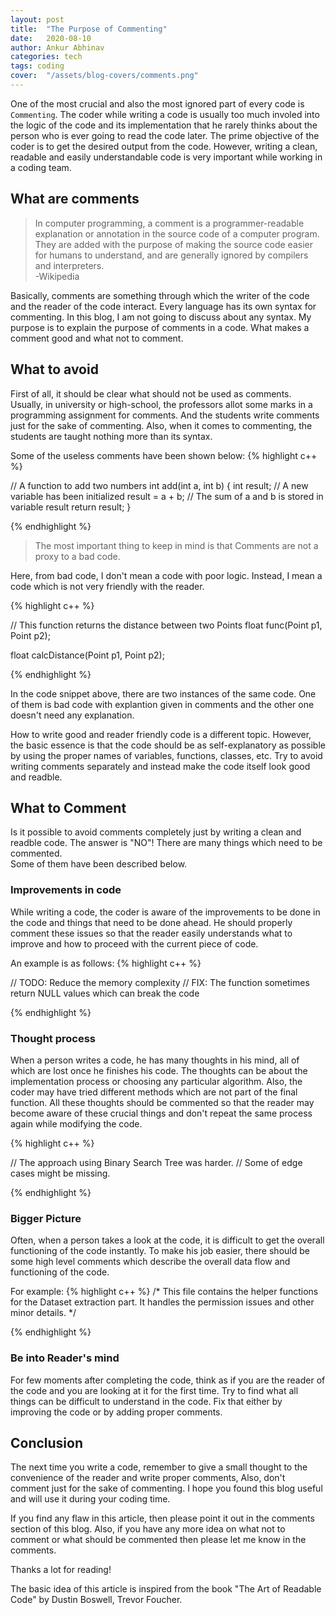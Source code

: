```yaml
---
layout: post
title:  "The Purpose of Commenting"
date:   2020-08-10
author: Ankur Abhinav
categories: tech
tags: coding
cover:  "/assets/blog-covers/comments.png"
---
```


One of the most crucial and also the most ignored part of every code is `Commenting`. The coder while writing a code is usually too much involed into the logic of the code and its implementation that he rarely thinks about the person who is ever going to read the code later. The prime objective of the coder is to get the desired output from the code. However, writing a clean, readable and easily understandable code is very important while working in a coding team.

## What are comments
> In computer programming, a comment is a programmer-readable explanation or annotation in the source code of a computer program. They are added with the purpose of making the source code easier for humans to understand, and are generally ignored by compilers and interpreters.   
-Wikipedia

Basically, comments are something through which the writer of the code and the reader of the code interact. Every language has its own syntax for commenting. In this blog, I am not going to discuss about any syntax. My purpose is to explain the purpose of comments in a code. What makes a comment good and what not to comment.

## What to avoid

First of all, it should be clear what should not be used as comments.
Usually, in university or high-school, the professors allot some marks in a programming assignment for comments. And the students write comments just for the sake of commenting. Also, when it comes to commenting, the students are taught nothing more than its syntax.

Some of the useless comments have been shown below:
{% highlight c++ %}

// A function to add two numbers
int add(int a, int b)
{
	int result; // A new variable has been initialized
	result = a + b; // The sum of a and b is stored in variable result
	return result;
}

{% endhighlight %}

>The most important thing to keep in mind is that Comments are not a proxy to a bad code.

Here, from bad code, I don't mean a code with poor logic. Instead, I mean a code which is not very friendly with the reader. 

{% highlight c++ %}

// This function returns the distance between two Points
float func(Point p1, Point p2);

float calcDistance(Point p1, Point p2);

{% endhighlight %}

In the code snippet above, there are two instances of the same code. One of them is bad code with explantion given in comments and the other one doesn't need any explanation.

How to write good and reader friendly code is a different topic. However, the basic essence is that the code should be as self-explanatory as possible by using the proper names of variables, functions, classes, etc. Try to avoid writing comments separately and instead make the code itself look good and readble.

## What to Comment

Is it possible to avoid comments completely just by writing a clean and readble code. The answer is "NO"! 
There are many things which need to be commented.   
Some of them have been described below.

### Improvements in code
While writing a code, the coder is aware of the improvements to be done in the code and things that need to be done ahead. He should properly comment these issues so that the reader easily understands what to improve and how to proceed with the current piece of code.

An example is as follows:
{% highlight c++ %}

// TODO: Reduce the memory complexity
// FIX: The function sometimes return NULL values which can break the code

{% endhighlight %}

### Thought process

When a person writes a code, he has many thoughts in his mind, all of which are lost once he finishes his code. The thoughts can be about the implementation process or choosing any particular algorithm. Also, the coder may have tried different methods which are not part of the final function.
All these thoughts should be commented so that the reader may become aware of these crucial things and don't repeat the same process again while modifying the code.

{% highlight c++ %}

// The approach using Binary Search Tree was harder.
// Some of edge cases might be missing.

{% endhighlight %}

### Bigger Picture

Often, when a person takes a look at the code, it is difficult to get the overall functioning of the code instantly. To make his job easier, there should be some high level comments which describe the overall data flow and functioning of the code.

For example:
{% highlight c++ %}
/*
 This file contains the helper functions for the Dataset extraction part.
 It handles the permission issues and other minor details.
*/

{% endhighlight %}



### Be into Reader's mind

For few moments after completing the code, think as if you are the reader of the code and you are looking at it for the  first time. Try to find what all things can be difficult to understand in the code. Fix that either by improving the code or by adding proper comments.

## Conclusion

The next time you write a code, remember to give a small thought to the convenience of the reader and write proper comments, Also, don't comment just for the sake of commenting. I hope you found this blog useful and will use it during your coding time.   

If you find any flaw in this article, then please point it out in the comments section of this blog. Also, if you have any more idea on what not to comment or what should be commented then please let me know in the comments.   

Thanks a lot for reading!   

The basic idea of this article is inspired from the book "The Art of Readable Code" by Dustin Boswell, Trevor Foucher.
